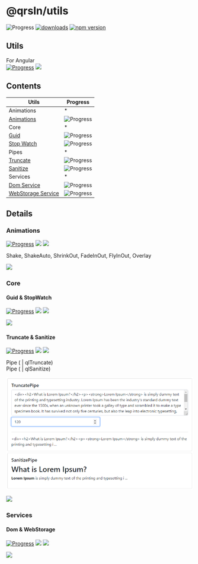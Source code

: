 # @qrsln/utils

![Progress](https://img.shields.io/badge/Progress-✔☐☐☐☐‌‌‌‌‌‌‌-blue)
[![downloads](https://img.shields.io/npm/dm/@qrsln/utils.svg)](https://npmcharts.com/compare/@qrsln/utils?minimal=true)
[![npm version](https://badge.fury.io/js/%40qrsln%2Futils.svg)](https://badge.fury.io/js/%40qrsln%2Futils)

## Utils

For Angular  
[![Progress](https://img.shields.io/badge/Demo-✔☐☐☐☐‌‌‌‌‌‌‌-blue)](https://krsln.github.io/NgLootBox/Libraries/Utils)
[![](https://img.shields.io/badge/Main-projects‌‌‌‌‌‌‌-white)](../projects.md)

## Contents

Utils | Progress
--- | ---
Animations | * 
[Animations](#animations) | ![Progress](https://img.shields.io/badge/✔☐☐☐☐‌‌‌‌‌‌‌-blue)
Core | * 
[Guid](#guid--stopwatch) | ![Progress](https://img.shields.io/badge/✔☐☐☐☐‌‌‌‌‌‌‌-blue)
[Stop Watch](#guid--stopwatch) | ![Progress](https://img.shields.io/badge/✔☐☐☐☐‌‌‌‌‌‌‌-blue)
Pipes | * 
[Truncate](#truncate--sanitize) | ![Progress](https://img.shields.io/badge/✔☐☐☐☐‌‌‌‌‌‌‌-blue)
[Sanitize](#truncate--sanitize) | ![Progress](https://img.shields.io/badge/✔☐☐☐☐‌‌‌‌‌‌‌-blue)
Services | * 
[Dom Service](#dom--webstorage) | ![Progress](https://img.shields.io/badge/✔☐☐☐☐‌‌‌‌‌‌‌-blue)
[WebStorage Service](#dom--webstorage) | ![Progress](https://img.shields.io/badge/✔☐☐☐☐‌‌‌‌‌‌‌-blue)

## Details

### Animations

[![Progress](https://img.shields.io/badge/Demo-✔☐☐☐☐‌‌‌‌‌‌‌-blue)](https://krsln.github.io/NgLootBox/Libraries/Utils/Animations)
[![](https://img.shields.io/badge/readme‌‌‌‌‌‌‌-white)](Animations/readme.md)
[![](https://img.shields.io/badge/usage‌‌‌‌‌‌‌-orange)](Animations/usage.md)

Shake, ShakeAuto, ShrinkOut, FadeInOut, FlyInOut, Overlay

*[![](https://img.shields.io/badge/Top_⬆-blue)](#utils)*

### Core

#### Guid & StopWatch

[![Progress](https://img.shields.io/badge/Demo-✔☐☐☐☐‌‌‌‌‌‌‌-blue)](https://krsln.github.io/NgLootBox/Libraries/Utils/Helpers)
[![](https://img.shields.io/badge/readme‌‌‌‌‌‌‌-white)](Core/readme.md)
[![](https://img.shields.io/badge/usage‌‌‌‌‌‌‌-orange)](Core/usage.md)

*[![](https://img.shields.io/badge/Top_⬆-blue)](#utils)*

#### Truncate & Sanitize

[![Progress](https://img.shields.io/badge/Demo-✔☐☐☐☐‌‌‌‌‌‌‌-blue)](https://krsln.github.io/NgLootBox/Libraries/Utils/Piper)
[![](https://img.shields.io/badge/readme‌‌‌‌‌‌‌-white)](Piper/readme.md)
[![](https://img.shields.io/badge/usage‌‌‌‌‌‌‌-orange)](Piper/usage.md)

Pipe ( | qlTruncate)  
Pipe ( | qlSanitize)

![](../../Images/Screenshots/Piper_2021-08-12.png "Piper")

*[![](https://img.shields.io/badge/Top_⬆-blue)](#utils)*

### Services

#### Dom & WebStorage

[![Progress](https://img.shields.io/badge/Demo-✔☐☐☐☐‌‌‌‌‌‌‌-blue)](https://krsln.github.io/NgLootBox/Libraries/Utils/Services)
[![](https://img.shields.io/badge/readme‌‌‌‌‌‌‌-white)](Services/readme.md)
[![](https://img.shields.io/badge/usage‌‌‌‌‌‌‌-orange)](Services/usage.md)

*[![](https://img.shields.io/badge/Top_⬆-blue)](#utils)*

